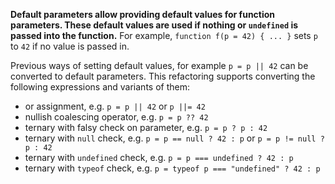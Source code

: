 **Default parameters allow providing default values for function parameters. These default values are used if nothing or `undefined` is passed into the function.**
For example, `function f(p = 42) { ... }` sets `p` to `42` if no value is passed in.

Previous ways of setting default values, for example `p = p || 42` can be converted to default parameters.
This refactoring supports converting the following expressions and variants of them:

- or assignment, e.g. `p = p || 42` or `p ||= 42`
- nullish coalescing operator, e.g. `p = p ?? 42`
- ternary with falsy check on parameter, e.g. `p = p ? p : 42`
- ternary with `null` check, e.g. `p = p == null ? 42 : p` or `p = p != null ? p : 42`
- ternary with `undefined` check, e.g. `p = p === undefined ? 42 : p`
- ternary with `typeof` check, e.g. `p = typeof p === "undefined" ? 42 : p`
